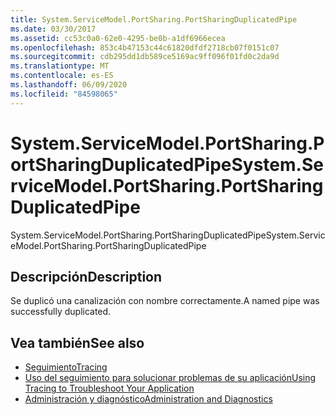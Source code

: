 ```yaml
---
title: System.ServiceModel.PortSharing.PortSharingDuplicatedPipe
ms.date: 03/30/2017
ms.assetid: cc53c0a0-62e0-4295-be0b-a1df6966ecea
ms.openlocfilehash: 853c4b47153c44c61820dfdf2718cb07f0151c07
ms.sourcegitcommit: cdb295dd1db589ce5169ac9ff096f01fd0c2da9d
ms.translationtype: MT
ms.contentlocale: es-ES
ms.lasthandoff: 06/09/2020
ms.locfileid: "84598065"
---
```

# <a name="systemservicemodelportsharingportsharingduplicatedpipe"></a><span data-ttu-id="df39d-102">System.ServiceModel.PortSharing.PortSharingDuplicatedPipe</span><span class="sxs-lookup"><span data-stu-id="df39d-102">System.ServiceModel.PortSharing.PortSharingDuplicatedPipe</span></span>
<span data-ttu-id="df39d-103">System.ServiceModel.PortSharing.PortSharingDuplicatedPipe</span><span class="sxs-lookup"><span data-stu-id="df39d-103">System.ServiceModel.PortSharing.PortSharingDuplicatedPipe</span></span>  
  
## <a name="description"></a><span data-ttu-id="df39d-104">Descripción</span><span class="sxs-lookup"><span data-stu-id="df39d-104">Description</span></span>  
 <span data-ttu-id="df39d-105">Se duplicó una canalización con nombre correctamente.</span><span class="sxs-lookup"><span data-stu-id="df39d-105">A named pipe was successfully duplicated.</span></span>  
  
## <a name="see-also"></a><span data-ttu-id="df39d-106">Vea también</span><span class="sxs-lookup"><span data-stu-id="df39d-106">See also</span></span>

- [<span data-ttu-id="df39d-107">Seguimiento</span><span class="sxs-lookup"><span data-stu-id="df39d-107">Tracing</span></span>](index.md)
- [<span data-ttu-id="df39d-108">Uso del seguimiento para solucionar problemas de su aplicación</span><span class="sxs-lookup"><span data-stu-id="df39d-108">Using Tracing to Troubleshoot Your Application</span></span>](using-tracing-to-troubleshoot-your-application.md)
- [<span data-ttu-id="df39d-109">Administración y diagnóstico</span><span class="sxs-lookup"><span data-stu-id="df39d-109">Administration and Diagnostics</span></span>](../index.md)
